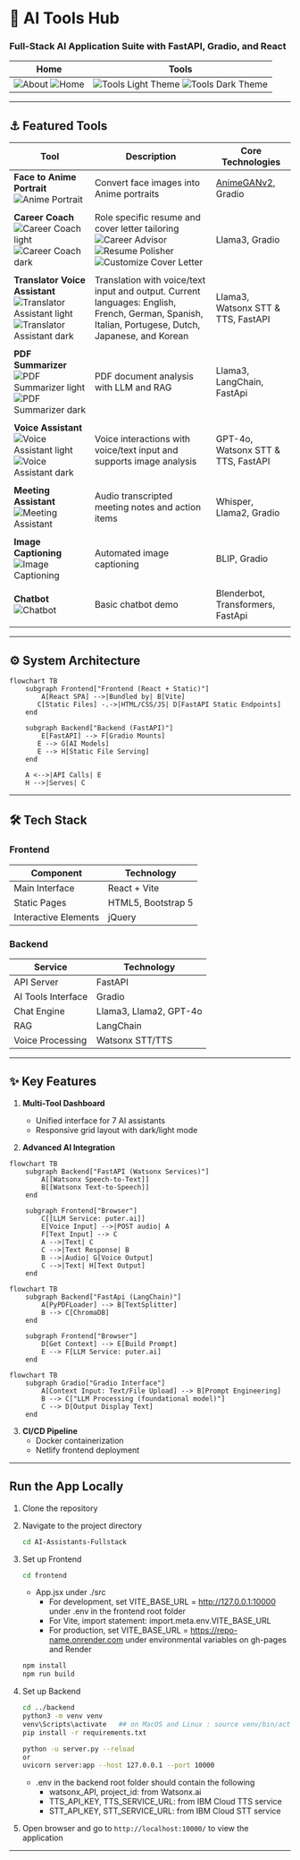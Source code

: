 # 🤖 AI Tools Hub  
### **Full-Stack AI Application Suite with FastAPI, Gradio, and React**  

| Home | Tools |
| ------ | ------ |
| ![About](https://github.com/user-attachments/assets/a9ff513e-652b-488c-a732-6a90c5267cbe) ![Home](https://github.com/user-attachments/assets/fb6e6bbd-756c-40b3-9a54-f98ee770b837) | ![Tools Light Theme](https://github.com/user-attachments/assets/eef2118e-7e9d-4c0d-ba2b-3ca95bc5f0c8) ![Tools Dark Theme](https://github.com/user-attachments/assets/afd3f207-48a8-4bf1-86a8-5a624bbdc2fa) |

---
## ⚓ Featured Tools  

| Tool | Description | Core Technologies |
| ----------------------- | ----------------------- | -----------------------  |
| **Face to Anime Portrait**<br>![Anime Portrait](https://github.com/user-attachments/assets/63e067f7-c690-4a95-8575-d5d5cf3bd0c0) | Convert face images into Anime portraits | [AnimeGANv2](https://github.com/bryandlee/animegan2-pytorch), Gradio |
| | | |
| **Career Coach** <br>![Career Coach light](https://github.com/user-attachments/assets/b6989032-fa89-4ca6-9c38-e31ced961a37) <br>![Career Coach dark](https://github.com/user-attachments/assets/2be3a1ce-ebc7-4e1c-913b-492534d51b2c)| Role specific resume and cover letter tailoring ![Career Advisor](https://github.com/user-attachments/assets/fefe6f41-74b8-4ae2-b8cb-0f44e79d6518) <br>![Resume Polisher](https://github.com/user-attachments/assets/fd462f50-2c70-4617-a032-56c9be46ddd2) <br>![Customize Cover Letter](https://github.com/user-attachments/assets/5fafc663-ddcb-4f94-86bc-74a454091521) | Llama3, Gradio |
| | | |
| **Translator Voice Assistant**<br>![Translator Assistant light](https://github.com/user-attachments/assets/fb248203-582a-441a-8d5f-34dbec8bd4a1) ![Translator Assistant dark](https://github.com/user-attachments/assets/77fd5ec6-2322-436f-93c1-09f776d248f2)| Translation with voice/text input and output. Current languages: English, French, German, Spanish, Italian, Portugese, Dutch, Japanese, and Korean | Llama3, Watsonx STT & TTS, FastAPI  |
| | | |
| **PDF Summarizer**<br>![PDF Summarizer light](https://github.com/user-attachments/assets/0b6e3181-8008-4f3c-85d4-b4fb3382f41f) ![PDF Summarizer dark](https://github.com/user-attachments/assets/ef349e40-dacc-4e8a-a730-919454796a15) | PDF document analysis with LLM and RAG | Llama3, LangChain, FastApi  |
| | | |
| **Voice Assistant**<br>![Voice Assistant light](https://github.com/user-attachments/assets/18e7fb9c-c1e3-442f-9305-93f380869a74) ![Voice Assistant dark](https://github.com/user-attachments/assets/64af0f1b-075c-476d-9abd-d1eda0e97f91) | Voice interactions with voice/text input and supports image analysis | GPT-4o, Watsonx STT & TTS, FastAPI  |
| | | |
| **Meeting Assistant**<br>![Meeting Assistant](https://github.com/user-attachments/assets/bb11ba0b-42bb-403e-90fd-b2b64af307e5) | Audio transcripted meeting notes and action items | Whisper, Llama2, Gradio  |
| | | |
| **Image Captioning**<br>![Image Captioning](https://github.com/user-attachments/assets/b050fac5-d5f8-4087-8ab3-5ba347650582) | Automated image captioning | BLIP, Gradio |
| | | |
| **Chatbot**<br>![Chatbot](https://github.com/user-attachments/assets/81edd4e8-6fa6-4c52-8ef2-907dea1258be) | Basic chatbot demo | Blenderbot, Transformers, FastApi |
| | | |

---
## ⚙️ System Architecture
```mermaid
flowchart TB
    subgraph Frontend["Frontend (React + Static)"]
        A[React SPA] -->|Bundled by| B[Vite]
       C[Static Files] -.->|HTML/CSS/JS| D[FastAPI Static Endpoints]
    end

    subgraph Backend["Backend (FastAPI)"]
        E[FastAPI] --> F[Gradio Mounts]
       E --> G[AI Models]
       E --> H[Static File Serving]
    end

    A <-->|API Calls| E
    H -->|Serves| C
```

---
## 🛠️ Tech Stack  

### Frontend  
| Component | Technology |  
|-----------|------------|  
| Main Interface | React + Vite |  
| Static Pages | HTML5, Bootstrap 5 |  
| Interactive Elements | jQuery |  

### Backend  
| Service | Technology |  
|---------|------------|  
| API Server | FastAPI |  
| AI Tools Interface | Gradio |  
| Chat Engine | Llama3, Llama2, GPT-4o |
| RAG | LangChain |
| Voice Processing | Watsonx STT/TTS |  

---
## ✨ Key Features  

1. **Multi-Tool Dashboard**  
   - Unified interface for 7 AI assistants  
   - Responsive grid layout with dark/light mode  

2. **Advanced AI Integration**  
``` mermaid
flowchart TB
    subgraph Backend["FastAPI (Watsonx Services)"]
        A[[Watsonx Speech-to-Text]]
        B[[Watsonx Text-to-Speech]]
    end

    subgraph Frontend["Browser"]
        C[[LLM Service: puter.ai]]
        E[Voice Input] -->|POST audio| A
        F[Text Input] --> C
        A -->|Text| C
        C -->|Text Response| B
        B -->|Audio| G[Voice Output]
        C -->|Text| H[Text Output]
    end
```

``` mermaid
flowchart TB
    subgraph Backend["FastApi (LangChain)"]
        A[PyPDFLoader] --> B[TextSplitter]
        B --> C[ChromaDB]
    end

    subgraph Frontend["Browser"]
        D[Get Context] --> E[Build Prompt]
        E --> F[LLM Service: puter.ai]
    end
```

``` mermaid
flowchart TB
    subgraph Gradio["Gradio Interface"]
        A[Context Input: Text/File Upload] --> B[Prompt Engineering]
        B --> C["LLM Processing (foundational model)"]
        C --> D[Output Display Text]
    end
```

3. **CI/CD Pipeline**
    - Docker containerization
    - Netlify frontend deployment

---
## Run the App Locally

1. Clone the repository

2. Navigate to the project directory
    ```bash
    cd AI-Assistants-Fullstack
    ```

3. Set up Frontend
    ```bash
    cd frontend
    ```
   * App.jsx under ./src
        * For development, set VITE_BASE_URL = http://127.0.0.1:10000 under .env in the frontend root folder
        * For Vite, import statement: import.meta.env.VITE_BASE_URL
        * For production, set VITE_BASE_URL = https://repo-name.onrender.com under environmental variables on gh-pages and Render
    
    ```bash
    npm install
    npm run build
    ```

5. Set up Backend
    ```bash
    cd ../backend
    python3 -m venv venv
    venv\Scripts\activate   ## on MacOS and Linux : source venv/bin/activate
    pip install -r requirements.txt

    python -u server.py --reload
    or
    uvicorn server:app --host 127.0.0.1 --port 10000

    ```
    * .env in the backend root folder should contain the following
        * watsonx_API, project_id: from Watsonx.ai 
        * TTS_API_KEY, TTS_SERVICE_URL: from IBM Cloud TTS service
        * STT_API_KEY, STT_SERVICE_URL: from IBM Cloud STT service

6. Open browser and go to `http://localhost:10000/` to view the application
---
